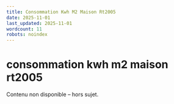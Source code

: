 ```yaml
---
title: Consommation Kwh M2 Maison Rt2005
date: 2025-11-01
last_updated: 2025-11-01
wordcount: 11
robots: noindex
---
```


# consommation kwh m2 maison rt2005

Contenu non disponible – hors sujet.